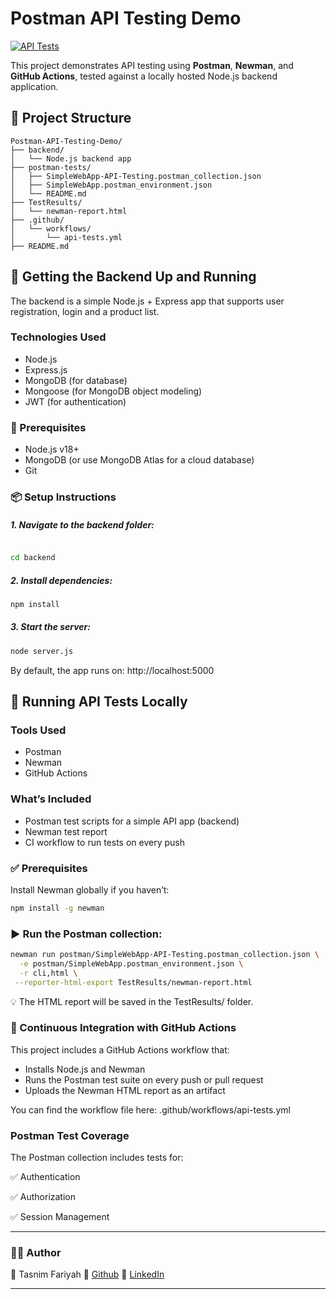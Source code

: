 # Postman API Testing Demo


[![API Tests](https://github.com/tfariyah31/Postman-API-Testing-Demo/actions/workflows/main.yml/badge.svg)](https://github.com/tfariyah31/Postman-API-Testing-Demo/actions/workflows/main.yml)

This project demonstrates API testing using **Postman**, **Newman**, and **GitHub Actions**, tested against a locally hosted Node.js backend application.

## 📁 Project Structure
```
Postman-API-Testing-Demo/
├── backend/
│   └── Node.js backend app
├── postman-tests/
│   ├── SimpleWebApp-API-Testing.postman_collection.json
│   ├── SimpleWebApp.postman_environment.json
│   └── README.md 
├── TestResults/
│   └── newman-report.html
├── .github/
│   └── workflows/
│       └── api-tests.yml 
├── README.md

```


## 🚀 Getting the Backend Up and Running

The backend is a simple Node.js + Express app that supports user registration, login and a product list.

### Technologies Used

- Node.js
- Express.js
- MongoDB (for database)
- Mongoose (for MongoDB object modeling)
- JWT (for authentication)

### 🔧 Prerequisites
- Node.js v18+
- MongoDB (or use MongoDB Atlas for a cloud database)
- Git

### 📦 Setup Instructions
##### 1. Navigate to the backend folder:

```bash

cd backend
```

##### 2. Install dependencies:

```bash
npm install
```

##### 3. Start the server:

```bash
node server.js
```

By default, the app runs on:
http://localhost:5000

## 🔬 Running API Tests Locally

### Tools Used
- Postman
- Newman
- GitHub Actions

### What’s Included
- Postman test scripts for a simple API app (backend)
- Newman test report
- CI workflow to run tests on every push

### ✅ Prerequisites
Install Newman globally if you haven’t:

```bash
npm install -g newman
```

### ▶️ Run the Postman collection:

```bash
newman run postman/SimpleWebApp-API-Testing.postman_collection.json \
  -e postman/SimpleWebApp.postman_environment.json \
  -r cli,html \
 --reporter-html-export TestResults/newman-report.html

```

💡 The HTML report will be saved in the TestResults/ folder.


### 🔄 Continuous Integration with GitHub Actions
This project includes a GitHub Actions workflow that:

- Installs Node.js and Newman
- Runs the Postman test suite on every push or pull request
- Uploads the Newman HTML report as an artifact

You can find the workflow file here:
.github/workflows/api-tests.yml

### Postman Test Coverage
The Postman collection includes tests for:

✅ Authentication 

✅ Authorization 

✅ Session Management 



---


### 👨‍💻 Author
👤 Tasnim Fariyah
🔗 [Github](https://github.com/tfariyah31)
🔗 [LinkedIn](https://www.linkedin.com/in/tasnim-fariyah/)

---

